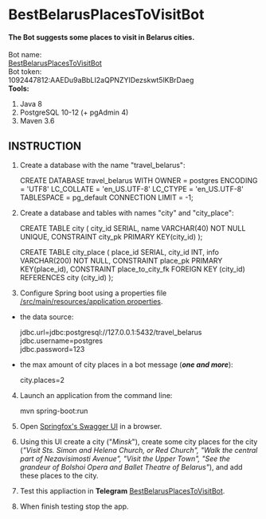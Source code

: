 # BestBelarusPlacesToVisitBot

#### The Bot suggests some places to visit in Belarus cities.
Bot name:<br/>
[BestBelarusPlacesToVisitBot](https://t.me/BestBelarusPlacesToVisitBot)<br/>
Bot token:<br/>
1092447812:AAEDu9aBbLI2aQPNZYIDezskwt5lKBrDaeg<br/>
**Tools:**<br/>

 1. Java 8
 2. PostgreSQL 10-12 (+ pgAdmin 4)
 3. Maven 3.6 
## INSTRUCTION
 1. Create a database with the name "travel_belarus":<br/>


    CREATE DATABASE travel_belarus
            WITH 
            OWNER = postgres
            ENCODING = 'UTF8'
            LC_COLLATE = 'en_US.UTF-8'
            LC_CTYPE = 'en_US.UTF-8'
            TABLESPACE = pg_default
            CONNECTION LIMIT = -1;


 2. Create a database and tables with names "city" and "city_place":<br/>
 

    CREATE TABLE city
        (
        city_id SERIAL,
        name VARCHAR(40) NOT NULL UNIQUE,
        CONSTRAINT city_pk PRIMARY KEY(city_id)
    );

    CREATE TABLE city_place
        (
        place_id SERIAL,
        city_id INT,
        info VARCHAR(200) NOT NULL,
        CONSTRAINT place_pk PRIMARY KEY(place_id),
        CONSTRAINT place_to_city_fk FOREIGN KEY (city_id)    REFERENCES city (city_id)
    );

3. Configure Spring boot using a properties file 
[/src/main/resources/application.properties](/src/main/resources/application.properties).<br/>
- the data source: 

    jdbc.url=jdbc:postgresql://127.0.0.1:5432/travel_belarus<br/>
    jdbc.username=postgres<br/>
    jdbc.password=123<br/>

- the max amount of city places in a bot message (***one and more***):

    city.places=2<br/>

4.  Launch an application from the command line:


    mvn spring-boot:run<br/>

5. Open  [Springfox's Swagger UI](http://localhost:8080/swagger-ui.html) in a browser.
6. Using this UI create a city ("*Minsk*"), create some city places for the city (*"Visit Sts. Simon and Helena Church, or Red Church", "Walk the central part of Nezavisimosti Avenue", "Visit the Upper Town", "See the grandeur of Bolshoi Opera and Ballet Theatre of Belarus"*), and add these places to the city.
7. Test this appliaction in **Telegram** [BestBelarusPlacesToVisitBot](https://t.me/BestBelarusPlacesToVisitBot).
8. When finish testing stop the app.